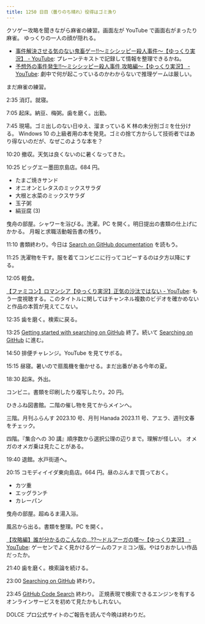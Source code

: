 ```yaml
---
title: 1250 日目（曇りのち晴れ）役得はゴミ漁り
---
```


クソゲー攻略を聞きながら麻雀の練習。画面左が YouTube で画面右がまったり麻雀。
ゆっくりの一人の顔が隠れる。

* [事件解決させる気のない鬼畜ゲー!!～ミシシッピー殺人事件～【ゆっくり実況】 - YouTube](https://www.youtube.com/watch?v=X2BQACTZz3o):
  プレーンテキストで記録して情報を整理できるかね。
* [予想外の事件発生!!～ミシシッピー殺人事件 攻略編～【ゆっくり実況】 - YouTube](https://www.youtube.com/watch?v=MeeNycBzEKg):
  劇中で何が起こっているのかわからないで推理ゲームは厳しい。

まだ麻雀の練習。

2:35 消灯。就寝。

7:05 起床。納豆、梅粥。歯を磨く。出勤。

7:45 現場。ゴミ出しのない日ゆえ、溜まっている K 林の未分別ゴミを仕分ける。
Windows 10 の上級者用の本を発見。ゴミの捨て方からして技術者ではあり得ないのだが、なぜこのような本を？

10:20 撤収。天気は良くないのに暑くなってきた。

10:25 ビッグエー墨田京島店。684 円。

* たまご焼きサンド
* オニオンとレタスのミックスサラダ
* 大根と水菜のミックスサラダ
* 玉子粥
* 絹豆腐 (3)

曳舟の部屋。シャワーを浴びる。洗濯。PC を開く。明日提出の書類の仕上げにかかる。
月報と求職活動報告書の残り。

11:10 書類終わり。今日は
[Search on GitHub documentation](https://docs.github.com/en/search-github)
を読もう。

11:25 洗濯物を干す。服を着てコンビニに行ってコピーするのは夕方以降にする。

12:05 軽食。

[【ファミコン】ロマンシア【ゆっくり実況】正気の沙汰ではない - YouTube](https://www.youtube.com/watch?v=LDhNFXsgGj4):
もう一度視聴する。このタイトルに関してはチャンネル複数のビデオを確かめないと作品の本質が見えてこない。

12:35 歯を磨く。検索に戻る。

13:25 [Getting started with searching on GitHub](https://docs.github.com/en/search-github/getting-started-with-searching-on-github)
終了。続いて [Searching on GitHub] に進む。

14:50 排便チャレンジ。YouTube を見てサボる。

15:15 昼寝。暑いので扇風機を働かせる。まだ出番がある今年の夏。

18:30 起床。外出。

コンビニ。書類を印刷したり複写したり。20 円。

ひきふね図書館。二階の催し物を見てからメインへ。

三階。月刊ふらんす 2023.10 号、月刊 Hanada 2023.11 号、アエラ、週刊文春をチェック。

四階。『集合への 30 講』順序数から選択公理の辺りまで。理解が怪しい。
オメガのオメガ乗は見たことがある。

19:40 退館。水戸街道へ。

20:15 コモディイイダ東向島店。664 円。昼のぶんまで買っておく。

* カツ重
* エッグランチ
* カレーパン

曳舟の部屋。超ぬるま湯入浴。

風呂から出る。書類を整理。PC を開く。

[【攻略編】誰が分かるのこんなの...??～ドルアーガの塔～【ゆっくり実況】 - YouTube](https://www.youtube.com/watch?v=rlAJj2FqSHY):
ゲーセンでよく見かけるゲームのファミコン版。やはりおかしい作品だったか。

21:40 歯を磨く。検索論を続ける。

23:00 [Searching on GitHub] 終わり。

23:45 [GitHub Code Search](https://docs.github.com/en/search-github/github-code-search) 終わり。
正規表現で検索できるエンジンを有するオンラインサービスを初めて見たかもしれない。

DOLCE プロ公式サイトのご報告を読んで今晩は終わりだ。

[Searching on GitHub]: https://docs.github.com/en/search-github/searching-on-github
